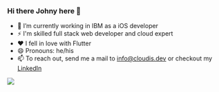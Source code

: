 ### Hi there Johny here 👋

* 🔭 I’m currently working in IBM as a iOS developer
* ⚡  I'm skilled full stack web developer and cloud expert 
* ❤️ I fell in love with Flutter
* 😄 Pronouns: he/his
* 📫 To reach out, send me a mail to info@cloudis.dev or checkout my <a href='https://linkedin.com/in/janvalentik'>LinkedIn</a>

<img src='https://github-readme-stats.vercel.app/api?username=jvalentik&show_icons=true&title_color=ffffff&icon_color=bb2acf&text_color=daf7dc&bg_color=151515'>
